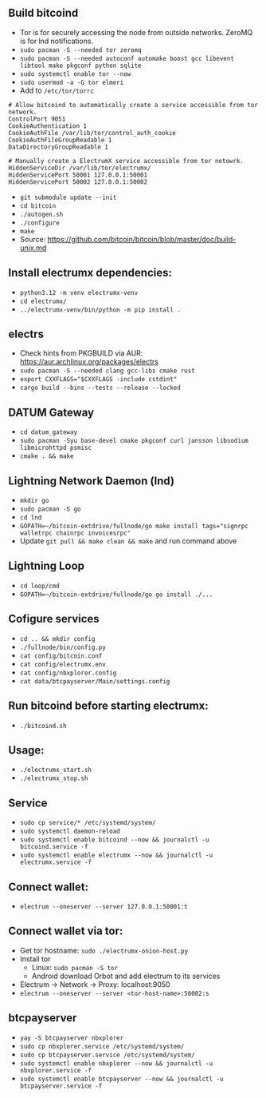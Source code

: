 
## Build bitcoind
* Tor is for securely accessing the node from outside networks. ZeroMQ is for lnd notifications.
* `sudo pacman -S --needed tor zeromq`
* `sudo pacman -S --needed autoconf automake boost gcc libevent libtool make pkgconf python sqlite`
* `sudo systemctl enable tor --now`
* `sudo usermod -a -G tor elmeri`
* Add to `/etc/tor/torrc`
```
# Allow bitcoind to automatically create a service accessible from tor network.
ControlPort 9051
CookieAuthentication 1
CookieAuthFile /var/lib/tor/control_auth_cookie
CookieAuthFileGroupReadable 1
DataDirectoryGroupReadable 1

# Manually create a ElectrumX service accessible from tor netowrk.
HiddenServiceDir /var/lib/tor/electrumx/
HiddenServicePort 50001 127.0.0.1:50001
HiddenServicePort 50002 127.0.0.1:50002
```
* `git submodule update --init`
* `cd bitcoin`
* `./autogen.sh`
* `./configure`
* `make`
* Source: https://github.com/bitcoin/bitcoin/blob/master/doc/build-unix.md

## Install electrumx dependencies:
* `python3.12 -m venv electrumx-venv`
* `cd electrumx/`
* `../electrumx-venv/bin/python -m pip install .`

## electrs
* Check hints from PKGBUILD via AUR: https://aur.archlinux.org/packages/electrs
* `sudo pacman -S --needed clang gcc-libs cmake rust`
* `export CXXFLAGS="$CXXFLAGS -include cstdint"`
* `cargo build --bins --tests --release --locked`


## DATUM Gateway
* `cd datum_gateway`
* `sudo pacman -Syu base-devel cmake pkgconf curl jansson libsodium libmicrohttpd psmisc`
* `cmake . && make`


## Lightning Network Daemon (lnd)
* `mkdir go`
* `sudo pacman -S go`
* `cd lnd`
* `GOPATH=~/bitcoin-extdrive/fullnode/go make install tags="signrpc walletrpc chainrpc invoicesrpc"`
* Update `git pull && make clean && make` and run command above

## Lightning Loop
* `cd loop/cmd`
* `GOPATH=~/bitcoin-extdrive/fullnode/go go install ./...`

## Cofigure services
* `cd .. && mkdir config`
* `./fullnode/bin/config.py`
* `cat config/bitcoin.conf`
* `cat config/electrumx.env`
* `cat config/nbxplorer.config`
* `cat data/btcpayserver/Main/settings.config`

## Run bitcoind before starting electrumx:
* `./bitcoind.sh`

## Usage:
* `./electrumx_start.sh`
* `./electrumx_stop.sh`

## Service
* `sudo cp service/* /etc/systemd/system/`
* `sudo systemctl daemon-reload`
* `sudo systemctl enable bitcoind --now && journalctl -u bitcoind.service -f`
* `sudo systemctl enable electrumx --now && journalctl -u electrumx.service -f`

## Connect wallet:
* `electrum --oneserver --server 127.0.0.1:50001:t`

## Connect wallet via tor:
* Get tor hostname: `sudo ./electrumx-onion-host.py`
* Install tor
    * Linux: `sudo pacman -S tor`
    * Android download Orbot and add electrum to its services
* Electrum -> Network -> Proxy: localhost:9050
* `electrum --oneserver --server <tor-host-name>:50002:s`

## btcpayserver
* `yay -S btcpayserver nbxplorer`
* `sudo cp nbxplorer.service /etc/systemd/system/`
* `sudo cp btcpayserver.service /etc/systemd/system/`
* `sudo systemctl enable nbxplorer --now && journalctl -u nbxplorer.service -f`
* `sudo systemctl enable btcpayserver --now && journalctl -u btcpayserver.service -f`
